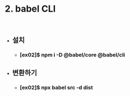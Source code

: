 #     2. babel CLI
&nbsp;
* ##  설치
  * ### [ex02]$ npm i -D @babel/core @babel/cli
* ##  변환하기
  * ### [ex02]$ npx babel src -d dist
